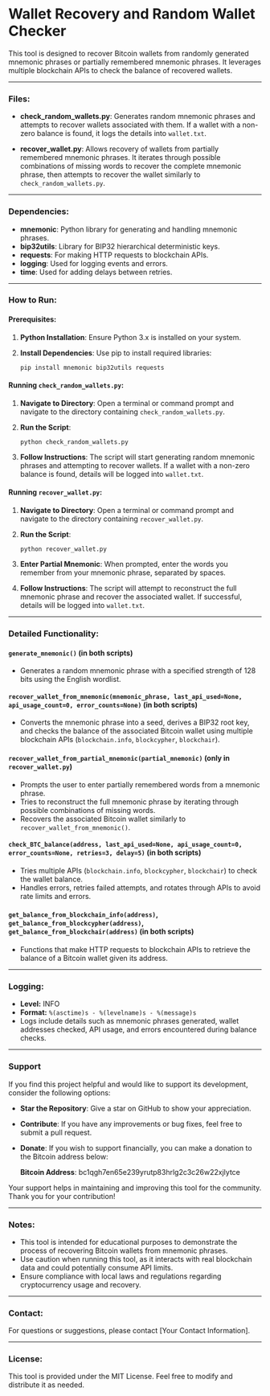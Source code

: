# Wallet Recovery and Random Wallet Checker
This tool is designed to recover Bitcoin wallets from randomly generated mnemonic phrases or partially remembered mnemonic phrases. It leverages multiple blockchain APIs to check the balance of recovered wallets.

---

### Files:

- **check_random_wallets.py**: Generates random mnemonic phrases and attempts to recover wallets associated with them. If a wallet with a non-zero balance is found, it logs the details into `wallet.txt`.
  
- **recover_wallet.py**: Allows recovery of wallets from partially remembered mnemonic phrases. It iterates through possible combinations of missing words to recover the complete mnemonic phrase, then attempts to recover the wallet similarly to `check_random_wallets.py`.

---

### Dependencies:

- **mnemonic**: Python library for generating and handling mnemonic phrases.
- **bip32utils**: Library for BIP32 hierarchical deterministic keys.
- **requests**: For making HTTP requests to blockchain APIs.
- **logging**: Used for logging events and errors.
- **time**: Used for adding delays between retries.

---

### How to Run:

#### Prerequisites:

1. **Python Installation**: Ensure Python 3.x is installed on your system.
   
2. **Install Dependencies**: Use pip to install required libraries:
   ```
   pip install mnemonic bip32utils requests
   ```

#### Running `check_random_wallets.py`:

1. **Navigate to Directory**: Open a terminal or command prompt and navigate to the directory containing `check_random_wallets.py`.

2. **Run the Script**:
   ```
   python check_random_wallets.py
   ```

3. **Follow Instructions**: The script will start generating random mnemonic phrases and attempting to recover wallets. If a wallet with a non-zero balance is found, details will be logged into `wallet.txt`.

#### Running `recover_wallet.py`:

1. **Navigate to Directory**: Open a terminal or command prompt and navigate to the directory containing `recover_wallet.py`.

2. **Run the Script**:
   ```
   python recover_wallet.py
   ```

3. **Enter Partial Mnemonic**: When prompted, enter the words you remember from your mnemonic phrase, separated by spaces.

4. **Follow Instructions**: The script will attempt to reconstruct the full mnemonic phrase and recover the associated wallet. If successful, details will be logged into `wallet.txt`.

---

### Detailed Functionality:

#### `generate_mnemonic()` (in both scripts)

- Generates a random mnemonic phrase with a specified strength of 128 bits using the English wordlist.

#### `recover_wallet_from_mnemonic(mnemonic_phrase, last_api_used=None, api_usage_count=0, error_counts=None)` (in both scripts)

- Converts the mnemonic phrase into a seed, derives a BIP32 root key, and checks the balance of the associated Bitcoin wallet using multiple blockchain APIs (`blockchain.info`, `blockcypher`, `blockchair`).

#### `recover_wallet_from_partial_mnemonic(partial_mnemonic)` (only in `recover_wallet.py`)

- Prompts the user to enter partially remembered words from a mnemonic phrase.
- Tries to reconstruct the full mnemonic phrase by iterating through possible combinations of missing words.
- Recovers the associated Bitcoin wallet similarly to `recover_wallet_from_mnemonic()`.

#### `check_BTC_balance(address, last_api_used=None, api_usage_count=0, error_counts=None, retries=3, delay=5)` (in both scripts)

- Tries multiple APIs (`blockchain.info`, `blockcypher`, `blockchair`) to check the wallet balance.
- Handles errors, retries failed attempts, and rotates through APIs to avoid rate limits and errors.

#### `get_balance_from_blockchain_info(address)`, `get_balance_from_blockcypher(address)`, `get_balance_from_blockchair(address)` (in both scripts)

- Functions that make HTTP requests to blockchain APIs to retrieve the balance of a Bitcoin wallet given its address.

---

### Logging:

- **Level:** INFO
- **Format:** `%(asctime)s - %(levelname)s - %(message)s`
- Logs include details such as mnemonic phrases generated, wallet addresses checked, API usage, and errors encountered during balance checks.

---

### Support

If you find this project helpful and would like to support its development, consider the following options:

- **Star the Repository**: Give a star on GitHub to show your appreciation.

- **Contribute**: If you have any improvements or bug fixes, feel free to submit a pull request.

- **Donate**: If you wish to support financially, you can make a donation to the Bitcoin address below:

  **Bitcoin Address**: bc1qgh7en65e239yrutp83hrlg2c3c26w22xjlytce

Your support helps in maintaining and improving this tool for the community. Thank you for your contribution!

---

### Notes:

- This tool is intended for educational purposes to demonstrate the process of recovering Bitcoin wallets from mnemonic phrases.
- Use caution when running this tool, as it interacts with real blockchain data and could potentially consume API limits.
- Ensure compliance with local laws and regulations regarding cryptocurrency usage and recovery.

---

### Contact:

For questions or suggestions, please contact [Your Contact Information].

---

### License:

This tool is provided under the MIT License. Feel free to modify and distribute it as needed.
